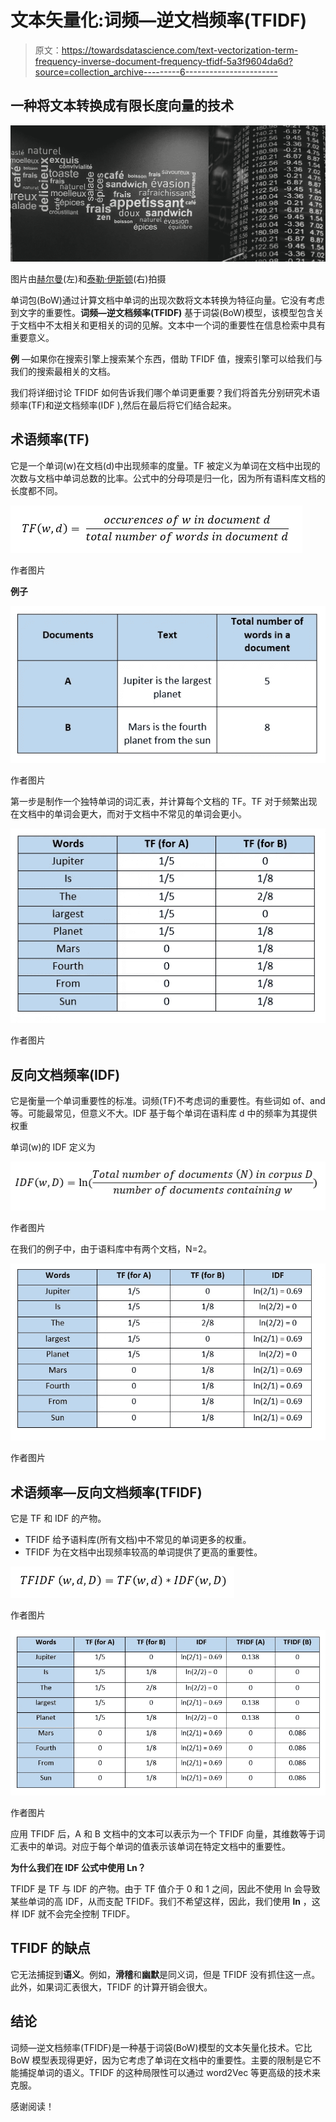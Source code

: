# 文本矢量化:词频—逆文档频率(TFIDF)

> 原文：<https://towardsdatascience.com/text-vectorization-term-frequency-inverse-document-frequency-tfidf-5a3f9604da6d?source=collection_archive---------6----------------------->

## 一种将文本转换成有限长度向量的技术

![](img/c59c6123e115354180e1bb30024ed25e.png)

图片由[赫尔曼](https://www.pexels.com/photo/black-and-white-design-text-wall-241832/)(左)和[泰勒·伊斯顿](https://unsplash.com/photos/faixctm2YRQ)(右)拍摄

单词包(BoW)通过计算文档中单词的出现次数将文本转换为特征向量。它没有考虑到文字的重要性。**词频—逆文档频率(TFIDF)** 基于词袋(BoW)模型，该模型包含关于文档中不太相关和更相关的词的见解。文本中一个词的重要性在信息检索中具有重要意义。

**例** —如果你在搜索引擎上搜索某个东西，借助 TFIDF 值，搜索引擎可以给我们与我们的搜索最相关的文档。

我们将详细讨论 TFIDF 如何告诉我们哪个单词更重要？我们将首先分别研究术语频率(TF)和逆文档频率(IDF ),然后在最后将它们结合起来。

## 术语频率(TF)

它是一个单词(w)在文档(d)中出现频率的度量。TF 被定义为单词在文档中出现的次数与文档中单词总数的比率。公式中的分母项是归一化，因为所有语料库文档的长度都不同。

![](img/38053c1533e605e41c400d187eb85d56.png)

作者图片

**例子**

![](img/7087130dd5536997025cd66034160686.png)

作者图片

第一步是制作一个独特单词的词汇表，并计算每个文档的 TF。TF 对于频繁出现在文档中的单词会更大，而对于文档中不常见的单词会更小。

![](img/4dde4defa6655f97d9b6ac0dd2656dda.png)

作者图片

## 反向文档频率(IDF)

它是衡量一个单词重要性的标准。词频(TF)不考虑词的重要性。有些词如 of、and 等。可能最常见，但意义不大。IDF 基于每个单词在语料库 d 中的频率为其提供权重

单词(w)的 IDF 定义为

![](img/d2696fd8a5271cb531038a0d958a095d.png)

作者图片

在我们的例子中，由于语料库中有两个文档，N=2。

![](img/1326e8ba2c33bd1bfe41f3e13c338cbc.png)

作者图片

## 术语频率—反向文档频率(TFIDF)

它是 TF 和 IDF 的产物。

*   TFIDF 给予语料库(所有文档)中不常见的单词更多的权重。
*   TFIDF 为在文档中出现频率较高的单词提供了更高的重要性。

![](img/7718b9096a93978540ae19bbbe48cbe6.png)

作者图片

![](img/40f91d2b091381f0454a7751f885f512.png)

作者图片

应用 TFIDF 后，A 和 B 文档中的文本可以表示为一个 TFIDF 向量，其维数等于词汇表中的单词。对应于每个单词的值表示该单词在特定文档中的重要性。

**为什么我们在 IDF 公式中使用 Ln？**

TFIDF 是 TF 与 IDF 的产物。由于 TF 值介于 0 和 1 之间，因此不使用 ln 会导致某些单词的高 IDF，从而支配 TFIDF。我们不希望这样，因此，我们使用 **ln** ，这样 IDF 就不会完全控制 TFIDF。

## TFIDF 的缺点

它无法捕捉到**语义**。例如，**滑稽**和**幽默**是同义词，但是 TFIDF 没有抓住这一点。此外，如果词汇表很大，TFIDF 的计算开销会很大。

## 结论

词频—逆文档频率(TFIDF)是一种基于词袋(BoW)模型的文本矢量化技术。它比 BoW 模型表现得更好，因为它考虑了单词在文档中的重要性。主要的限制是它不能捕捉单词的语义。TFIDF 的这种局限性可以通过 word2Vec 等更高级的技术来克服。

感谢阅读！